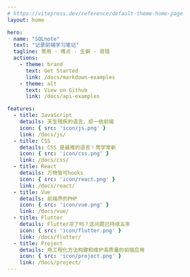 ```yaml
---
# https://vitepress.dev/reference/default-theme-home-page
layout: home

hero:
  name: "SQLnote"
  text: "记录前端学习笔记"
  tagline: 常用 · 难点 · 生僻 · 易错 
  actions:
    - theme: brand
      text: Get Started
      link: /docs/markdown-examples
    - theme: alt
      text: View on Github
      link: /docs/api-examples

features:
  - title: JavaScript
    details: 天生残疾的语言，却一统前端
    icon: { src: 'icon/js.png' }
    link: /docs/js/
  - title: CSS
    details: CSS 是最难的语言！常学常新
    icon: { src: 'icon/css.png' }
    link: /docs/css/
  - title: React
    details: 万物皆可hooks
    icon: { src: 'icon/react.png' }
    link: /docs/react/ 
  - title: Vue
    details: 前端界的PHP
    icon: { src: 'icon/vue.png' }
    link: /docs/vue/  
  - title: Flutter
    details: Flutter凉了吗？这问题已持续五年
    icon: { src: 'icon/flutter.png' }
    link: /docs/flutter/  
  - title: Project 
    details: 用工程化方法构建和维护高质量的前端应用
    icon: { src: 'icon/project.png' }
    link: /docs/project/
---
```


